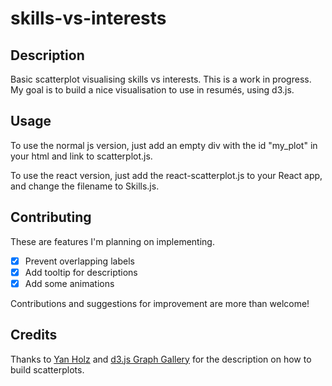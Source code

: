 # skills-vs-interests

## Description
Basic scatterplot visualising skills vs interests.
This is a work in progress. My goal is to build a nice visualisation to use in resumés, using d3.js. 

## Usage
To use the normal js version, just add an empty div with the id "my_plot" in your html and link to scatterplot.js. 

To use the react version, just add the react-scatterplot.js to your React app, and change the filename to Skills.js.

## Contributing
These are features I'm planning on implementing.
- [x] Prevent overlapping labels
- [x] Add tooltip for descriptions
- [x] Add some animations

Contributions and suggestions for improvement are more than welcome! 

## Credits
Thanks to <a href="https://www.yan-holtz.com/">Yan Holz<a> and <a href="https://github.com/holtzy/D3-graph-gallery">d3.js Graph Gallery</a> for the description on how to build scatterplots. 
